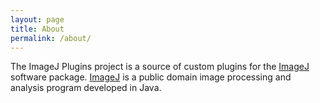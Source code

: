 ```yaml
---
layout: page
title: About
permalink: /about/
---
```


The ImageJ Plugins project is a source of custom plugins for the [ImageJ][imagej] software package. [ImageJ][imagej] is a public domain image processing and analysis program developed in Java.

[imagej]: https://imagej.nih.gov/ij/

